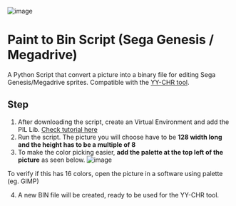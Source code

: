 ![image](https://github.com/zigaudrey/paint-to-bin-MSX/assets/129554573/101d3c2f-7eda-4955-98cd-6f1fec28a692)

# Paint to Bin Script (Sega Genesis / Megadrive)
A Python Script that convert a picture into a binary file for editing Sega Genesis/Megadrive sprites. Compatible with the [YY-CHR tool](https://www.romhacking.net/utilities/119/).

## Step
1. After downloading the script, create an Virtual Environment and add the PIL Lib. [Check tutorial here](https://www.youtube.com/watch?v=IAvAlS0CuxI)
2. Run the script. The picture you will choose have to be **128 width long and the height has to be a multiple of 8**
3. To make the color picking easier, **add the palette at the top left of the picture** as seen below.
![image](https://github.com/zigaudrey/paint-to-bin-MSX/assets/129554573/e827bb99-cf82-4426-8c7e-3f8dc141fb4a)

To verify if this has 16 colors, open the picture in a software using palette (eg. GIMP)

4. A new BIN file will be created, ready to be used for the YY-CHR tool.
